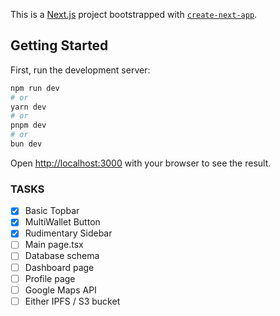 This is a [Next.js](https://nextjs.org) project bootstrapped with [`create-next-app`](https://nextjs.org/docs/app/api-reference/cli/create-next-app).

## Getting Started

First, run the development server:

```bash
npm run dev
# or
yarn dev
# or
pnpm dev
# or
bun dev
```

Open [http://localhost:3000](http://localhost:3000) with your browser to see the result.

### TASKS

-   [x] Basic Topbar
-   [x] MultiWallet Button
-   [x] Rudimentary Sidebar
-   [ ] Main page.tsx
-   [ ] Database schema
-   [ ] Dashboard page
-   [ ] Profile page
-   [ ] Google Maps API
-   [ ] Either IPFS / S3 bucket
